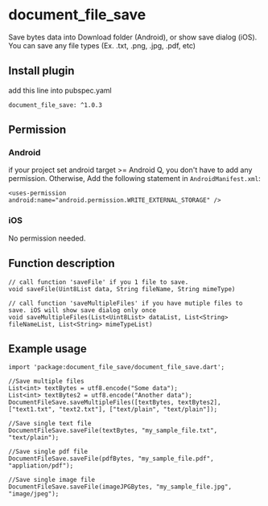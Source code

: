 # document_file_save
Save bytes data into Download folder (Android), or show save dialog (iOS). You can save any file types (Ex. .txt, .png, .jpg, .pdf, etc)

## Install plugin
add this line into pubspec.yaml
```
document_file_save: ^1.0.3
```

## Permission
### Android
if your project set android target >= Android Q, you don't have to add any permission.
Otherwise, Add the following statement in `AndroidManifest.xml`:
```
<uses-permission android:name="android.permission.WRITE_EXTERNAL_STORAGE" />
```

### iOS
No permission needed.

## Function description
```
// call function 'saveFile' if you 1 file to save.
void saveFile(Uint8List data, String fileName, String mimeType)

// call function 'saveMultipleFiles' if you have mutiple files to save. iOS will show save dialog only once
void saveMultipleFiles(List<Uint8List> dataList, List<String> fileNameList, List<String> mimeTypeList)
```

## Example usage
```
import 'package:document_file_save/document_file_save.dart';

//Save multiple files
List<int> textBytes = utf8.encode("Some data");
List<int> textBytes2 = utf8.encode("Another data");
DocumentFileSave.saveMultipleFiles([textBytes, textBytes2], ["text1.txt", "text2.txt"], ["text/plain", "text/plain"]);

//Save single text file
DocumentFileSave.saveFile(textBytes, "my_sample_file.txt", "text/plain");

//Save single pdf file
DocumentFileSave.saveFile(pdfBytes, "my_sample_file.pdf", "appliation/pdf");

//Save single image file
DocumentFileSave.saveFile(imageJPGBytes, "my_sample_file.jpg", "image/jpeg");
```




